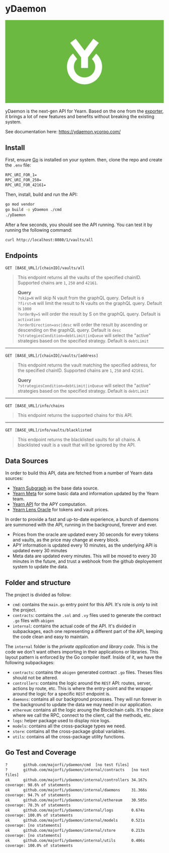 # yDaemon
![](./.github/og.jpeg)

yDaemon is the next-gen API for Yearn. Based on the one from the [exporter](https://github.com/yearn/yearn-exporter), it brings a lot of new features and benefits without breaking the existing system.

See documentation here: https://ydaemon.ycorpo.com/

## Install
First, ensure [Go](https://go.dev/) is installed on your system. then, clone the repo and create the `.env` file:
```
RPC_URI_FOR_1=
RPC_URI_FOR_250=
RPC_URI_FOR_42161=
```

Then, install, build and run the API:
```bash
go mod vendor
go build -o yDaemon ./cmd
./yDaemon
```

After a few seconds, you should see the API running. You can test it by running the following command:
```bash
curl http://localhost:8080/1/vaults/all
```

## Endpoints
`GET` `[BASE_URL]/[chainID]/vaults/all`  
> This endpoint returns all the vaults of the specified chainID. Supported chains are `1`, `250` and `42161`.  
>  
> **Query**  
`?skip=N` will skip N vault from the graphQL query. Default is `0`  
`?first=N` will limit the result to N vaults on the graphQL query. Default is `1000`  
`?orderBy=S` will order the result by S on the graphQL query. Default is `activation`  
`?orderDirection=asc|desc` will order the result by ascending or descending on the graphQL query. Default is `desc`  
> `?strategiesCondition=debtLimit|inQueue` will select the "active" strategies based on the specified strategy. Default is `debtLimit`

-------

`GET` `[BASE_URL]/[chainID]/vaults/[address]`  
> This endpoint returns the vault matching the specified address, for the specified chainID. Supported chains are `1`, `250` and `42161`.  
>  
> **Query**  
> `?strategiesCondition=debtLimit|inQueue` will select the "active" strategies based on the specified strategy. Default is `debtLimit`

-------

`GET` `[BASE_URL]/info/chains`  
> This endpoint returns the supported chains for this API.  

-------

`GET` `[BASE_URL]/info/vaults/blacklisted`  
> This endpoint returns the blacklisted vaults for all chains. A blacklisted vault is a vault that will be ignored by the API.  


## Data Sources
In order to build this API, data are fetched from a number of Yearn data sources:
- [Yearn Subgraph](https://thegraph.com/explorer/subgraph?id=5xMSe3wTNLgFQqsAc5SCVVwT4MiRb5AogJCuSN9PjzXF) as the base data source.
- [Yearn Meta](https://github.com/yearn/yearn-meta) for some basic data and information updated by the Yearn team.
- [Yearn API](https://api.yearn.finance/) for the APY computation.
- [Yearn Lens Oracle](https://etherscan.io/address/0xca11bde05977b3631167028862be2a173976ca11) for tokens and vault prices.

In order to provide a fast and up-to-date experience, a bunch of daemons are summoned with the API, running in the background, forever and ever.
- Prices from the oracle are updated every 30 seconds for every tokens and vaults, as the price may change at every block.
- APY information is updated every 10 minutes, as the underlying API is updated every 30 minutes
- Meta data are updated every minutes. This will be moved to every 30 minutes in the future, and trust a webhook from the github deployement system to update the data.

## Folder and structure
The project is divided as follow:
- `cmd`: contains the `main.go` entry point for this API. It's role is _only_ to init the project.
- `contracts`: contains the `.sol` and `.vy` files used to generate the contract `.go` files with `abigen`
- `internal`: contains the actual code of the API. It's divided in subpackages, each one representing a different part of the API, keeping the code clean and easy to maintain.

The `internal` folder is the _private application and library code_. This is the code we don't want others importing in their applications or libraries. This layout pattern is enforced by the Go compiler itself. Inside of it, we have the following subpackages:
- `contracts`: contains the `abigen` generated contract `.go` files. Theses files should not be altered.
- `controllers`: contains the logic around the `REST` API: routes, server, actions by route, etc. This is where the entry-point and the wrapper around the logic for a specific `REST` endpoint is.
- `daemons`: contains all our background processes. They will run forever in the background to update the data we may need in our application.
- `ethereum`: contains all the logic aroung the Blockchain calls. It's the place where we call the RPC, connect to the client, call the methods, etc.
- `logs`: helper package used to display nice logs.
- `models`: contains all the cross-package types we need.
- `store`: contains all the cross-package global variables.
- `utils`: contains all the cross-package utility functions.


## Go Test and Coverage
```
?       github.com/majorfi/ydaemon/cmd  [no test files]
?       github.com/majorfi/ydaemon/internal/contracts   [no test files]
ok      github.com/majorfi/ydaemon/internal/controllers 34.167s coverage: 98.6% of statements
ok      github.com/majorfi/ydaemon/internal/daemons     31.366s coverage: 94.7% of statements
ok      github.com/majorfi/ydaemon/internal/ethereum    30.505s coverage: 78.3% of statements
ok      github.com/majorfi/ydaemon/internal/logs        0.674s  coverage: 100.0% of statements
ok      github.com/majorfi/ydaemon/internal/models      0.521s  coverage: [no statements]
ok      github.com/majorfi/ydaemon/internal/store       0.213s  coverage: [no statements]
ok      github.com/majorfi/ydaemon/internal/utils       0.406s  coverage: 100.0% of statements
```
